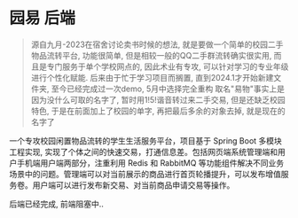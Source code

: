 # 园易 后端

> 源自九月-2023在宿舍讨论卖书时候的想法, 就是要做一个简单的校园二手物品流转平台, 功能很简单, 但是相较一般的QQ二手群流转确实很实用, 而且是专门服务于单个学校网点的, 因此术业有专攻,
> 可以针对学习的专业年级进行个性化赋能.
> 后来由于忙于学习项目而搁置, 直到2024.1才开始新建文件夹, 至今已经完成过一次demo, 5月中选择完全重构
> 取名"易物"事实上是因为没什么可取的名字了, 暂时用1!5!谐音转过来二手交易, 但是还缺乏校园特色, 于是在前面加上了校园的单字, 再把最后多余的对象去掉, 就是现在的名字了


一个专攻校园闲置物品流转的学生生活服务平台，项目基于 Spring Boot 多模块工程实现, 实现了个体之间的快速交易，打通信息差。包括网页端系统管理端和用户手机端用户端两部分，注重利用 Redis 和
RabbitMQ 等功能组件解决不同业务场景中的问题。管理端可以对当前展示的商品进行首页轮播提升，可以发布增值服务卷。用户端可以进行发布新交易、对当前商品申请交易等操作。

后端已经完成, 前端阻塞中..
